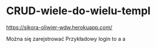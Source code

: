 # CRUD-wiele-do-wielu-templ
https://sikora-oliwier-wdw.herokuapp.com/

Można się zarejstrować
Przykładowy login to a a
